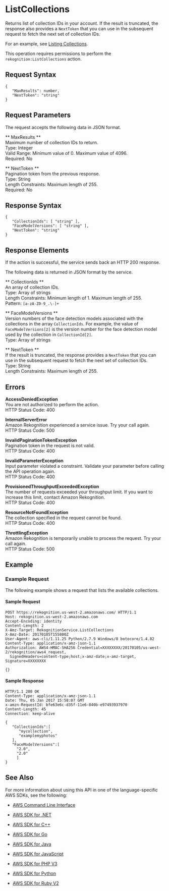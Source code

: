 # ListCollections<a name="API_ListCollections"></a>

Returns list of collection IDs in your account\. If the result is truncated, the response also provides a `NextToken` that you can use in the subsequent request to fetch the next set of collection IDs\.

For an example, see [Listing Collections](list-collection-procedure.md)\.

This operation requires permissions to perform the `rekognition:ListCollections` action\.

## Request Syntax<a name="API_ListCollections_RequestSyntax"></a>

```
{
   "MaxResults": number,
   "NextToken": "string"
}
```

## Request Parameters<a name="API_ListCollections_RequestParameters"></a>

The request accepts the following data in JSON format\.

 ** MaxResults **   
Maximum number of collection IDs to return\.   
Type: Integer  
Valid Range: Minimum value of 0\. Maximum value of 4096\.  
Required: No

 ** NextToken **   
Pagination token from the previous response\.  
Type: String  
Length Constraints: Maximum length of 255\.  
Required: No

## Response Syntax<a name="API_ListCollections_ResponseSyntax"></a>

```
{
   "CollectionIds": [ "string" ],
   "FaceModelVersions": [ "string" ],
   "NextToken": "string"
}
```

## Response Elements<a name="API_ListCollections_ResponseElements"></a>

If the action is successful, the service sends back an HTTP 200 response\.

The following data is returned in JSON format by the service\.

 ** CollectionIds **   
An array of collection IDs\.  
Type: Array of strings  
Length Constraints: Minimum length of 1\. Maximum length of 255\.  
Pattern: `[a-zA-Z0-9_.\-]+` 

 ** FaceModelVersions **   
Version numbers of the face detection models associated with the collections in the array `CollectionIds`\. For example, the value of `FaceModelVersions[2]` is the version number for the face detection model used by the collection in `CollectionId[2]`\.  
Type: Array of strings

 ** NextToken **   
If the result is truncated, the response provides a `NextToken` that you can use in the subsequent request to fetch the next set of collection IDs\.  
Type: String  
Length Constraints: Maximum length of 255\.

## Errors<a name="API_ListCollections_Errors"></a>

 **AccessDeniedException**   
You are not authorized to perform the action\.  
HTTP Status Code: 400

 **InternalServerError**   
Amazon Rekognition experienced a service issue\. Try your call again\.  
HTTP Status Code: 500

 **InvalidPaginationTokenException**   
Pagination token in the request is not valid\.  
HTTP Status Code: 400

 **InvalidParameterException**   
Input parameter violated a constraint\. Validate your parameter before calling the API operation again\.  
HTTP Status Code: 400

 **ProvisionedThroughputExceededException**   
The number of requests exceeded your throughput limit\. If you want to increase this limit, contact Amazon Rekognition\.  
HTTP Status Code: 400

 **ResourceNotFoundException**   
The collection specified in the request cannot be found\.  
HTTP Status Code: 400

 **ThrottlingException**   
Amazon Rekognition is temporarily unable to process the request\. Try your call again\.  
HTTP Status Code: 500

## Example<a name="API_ListCollections_Examples"></a>

### Example Request<a name="API_ListCollections_Example_1"></a>

The following example shows a request that lists the available collections\.

#### Sample Request<a name="API_ListCollections_Example_1_Request"></a>

```
POST https://rekognition.us-west-2.amazonaws.com/ HTTP/1.1
Host: rekognition.us-west-2.amazonaws.com
Accept-Encoding: identity
Content-Length: 2
X-Amz-Target: RekognitionService.ListCollections
X-Amz-Date: 20170105T155800Z
User-Agent: aws-cli/1.11.25 Python/2.7.9 Windows/8 botocore/1.4.82
Content-Type: application/x-amz-json-1.1
Authorization: AWS4-HMAC-SHA256 Credential=XXXXXXXX/20170105/us-west-2/rekognition/aws4_request,
  SignedHeaders=content-type;host;x-amz-date;x-amz-target, Signature=XXXXXXXX

{}
```

#### Sample Response<a name="API_ListCollections_Example_1_Response"></a>

```
HTTP/1.1 200 OK
Content-Type: application/x-amz-json-1.1
Date: Thu, 05 Jan 2017 15:58:07 GMT
x-amzn-RequestId: bfe63e6c-d35f-11e6-840b-e97493937970
Content-Length: 45
Connection: keep-alive

{
   "CollectionIds":[
      "mycollection",
      "examplemyphotos"
   ],
   "FaceModelVersions":[
     "2.0",
     "2.0"
     ]
}
```

## See Also<a name="API_ListCollections_SeeAlso"></a>

For more information about using this API in one of the language\-specific AWS SDKs, see the following:

+  [AWS Command Line Interface](http://docs.aws.amazon.com/goto/aws-cli/rekognition-2016-06-27/ListCollections) 

+  [AWS SDK for \.NET](http://docs.aws.amazon.com/goto/DotNetSDKV3/rekognition-2016-06-27/ListCollections) 

+  [AWS SDK for C\+\+](http://docs.aws.amazon.com/goto/SdkForCpp/rekognition-2016-06-27/ListCollections) 

+  [AWS SDK for Go](http://docs.aws.amazon.com/goto/SdkForGoV1/rekognition-2016-06-27/ListCollections) 

+  [AWS SDK for Java](http://docs.aws.amazon.com/goto/SdkForJava/rekognition-2016-06-27/ListCollections) 

+  [AWS SDK for JavaScript](http://docs.aws.amazon.com/goto/AWSJavaScriptSDK/rekognition-2016-06-27/ListCollections) 

+  [AWS SDK for PHP V3](http://docs.aws.amazon.com/goto/SdkForPHPV3/rekognition-2016-06-27/ListCollections) 

+  [AWS SDK for Python](http://docs.aws.amazon.com/goto/boto3/rekognition-2016-06-27/ListCollections) 

+  [AWS SDK for Ruby V2](http://docs.aws.amazon.com/goto/SdkForRubyV2/rekognition-2016-06-27/ListCollections) 